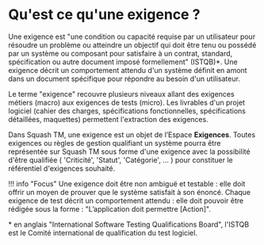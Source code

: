 # Qu'est ce qu'une exigence ?

Une exigence est "une condition ou capacité requise par un utilisateur pour résoudre un problème ou atteindre un objectif qui doit être tenu ou possédé par un système ou composant pour satisfaire à un contrat, standard, spécification ou autre document imposé formellement" (ISTQB)*. Une exigence décrit un comportement attendu d'un système définit en amont dans un document spécifique pour répondre au besoin d'un utilisateur.

Le terme "exigence" recouvre plusieurs niveaux allant des exigences métiers (macro) aux exigences de tests (micro). Les livrables d'un projet logiciel (cahier des charges, spécifications fonctionnelles, spécifications détaillées, maquettes) permettent l'extraction des exigences. 

Dans Squash TM, une exigence est un objet de l’Espace **Exigences**. Toutes exigences ou règles de gestion qualifiant un système pourra être représentée sur Squash TM sous forme d'une exigence avec la possibilité d'être qualifiée ( 'Criticité', 'Statut', 'Catégorie', ... ) pour constituer le référentiel d'exigences souhaité.

!!! info "Focus"
    Une exigence doit être non ambiguë et testable : elle doit offrir un moyen de prouver que le système satisfait à son énoncé.
    Chaque exigence de test décrit un comportement attendu : elle doit pouvoir être rédigée sous la forme : "L’application doit permettre [Action]".

\* en anglais  "International Software Testing Qualifications Board", l'ISTQB est le Comité international de qualification du test logiciel.


<!--stackedit_data:
eyJoaXN0b3J5IjpbMjYzMjc0ODQ2LC0xODYzNjk4MDgyLC0xMz
AzNTI0NjI0LDIxMDA2MTI2MDIsMzU5NjAxMTUwLDE4ODc4Mjg1
MDYsLTIxMjUyMzU2NTgsLTIxMjUyMzU2NTgsNDAwNTYwNDE4LC
0xOTUzNzE2ODU2LC03MDYyMDY1MjAsLTE5NTM3MTY4NTYsLTcw
OTU2NDg4LC0yMTQzNzQ5NzcsMTE3MTQxMTgyMywxMzk5MDk2ND
YsLTU0OTQwNjkxNywtNzQ2MDI3MjY5LDI0ODYzMjY0MCwtMTQ1
OTA4NzQ3XX0=
-->